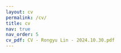 ```yaml
---
layout: cv
permalink: /cv/
title: cv
nav: true
nav_order: 5
cv_pdf: CV - Rongyu Lin - 2024.10.30.pdf
---
```

